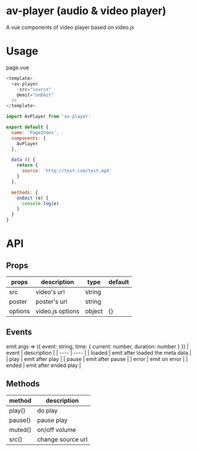 # av-player (audio & video player)

A vue components of video player based on video.js

# Usage

page.vue
```javascript
<template>
  <av-player
    :src="source"
    @emit="onEmit"
  />
</template>

import AvPlayer from 'av-player'

export default {
  name: 'PageIndex',
  components: {
    AvPlayer
  },

  data () {
    return {
      source: 'http://test.com/test.mp4'
    }
  },

  methods: {
    onEmit (e) {
      console.log(e)
    }
  }
}

```

# API

## Props
| props | description | type | default |
| ---- | ---- | ---- | ---- |
| src | video's url | string |  |
| poster | poster's url | string |  |
| options | video.js options | object | {} |

## Events
emit args => ({ event: string, time: { current: number, duration: number } })
| event | description |
| ---- | ---- |
| loaded | emit after loaded the meta data |
| play | emit after play |
| pause | emit after pause |
| error | emit on error |
| ended | emit after ended play |

## Methods

| method | description |
| ---- | ---- |
| play() | do play |
| pause() | pause play |
| muted() | on/off volume |
| src() | change source url |